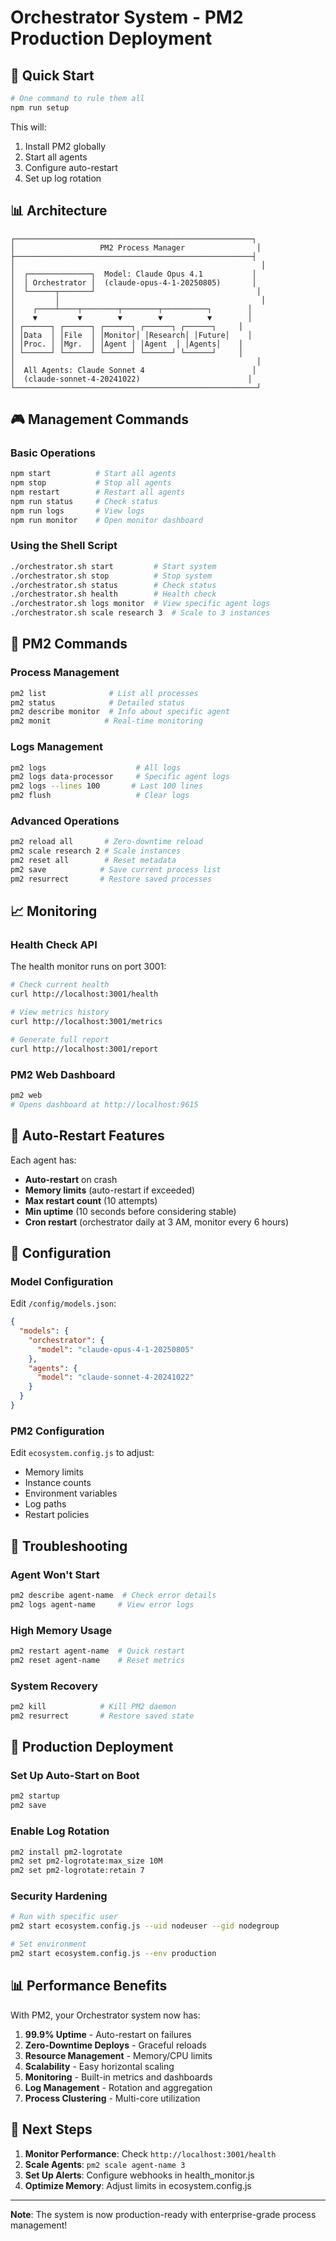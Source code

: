# Orchestrator System - PM2 Production Deployment

## 🚀 Quick Start

```bash
# One command to rule them all
npm run setup
```

This will:
1. Install PM2 globally
2. Start all agents
3. Configure auto-restart
4. Set up log rotation

## 📊 Architecture

```
┌─────────────────────────────────────────────────────┐
│                   PM2 Process Manager                │
├─────────────────────────────────────────────────────┤
│                                                       │
│  ┌──────────────┐  Model: Claude Opus 4.1           │
│  │ Orchestrator │  (claude-opus-4-1-20250805)       │
│  └──────┬───────┘                                    │
│         │                                             │
│    ┌────┴────┬────────┬────────┬──────────┐        │
│    ▼         ▼        ▼        ▼          ▼        │
│ ┌──────┐ ┌──────┐ ┌──────┐ ┌──────┐ ┌──────┐     │
│ │Data  │ │File  │ │Monitor│ │Research│ │Future│    │
│ │Proc. │ │Mgr.  │ │Agent │ │Agent  │ │Agents│    │
│ └──────┘ └──────┘ └──────┘ └──────┘ └──────┘     │
│                                                      │
│  All Agents: Claude Sonnet 4                        │
│  (claude-sonnet-4-20241022)                        │
└──────────────────────────────────────────────────────┘
```

## 🎮 Management Commands

### Basic Operations
```bash
npm start          # Start all agents
npm stop           # Stop all agents
npm restart        # Restart all agents
npm run status     # Check status
npm run logs       # View logs
npm run monitor    # Open monitor dashboard
```

### Using the Shell Script
```bash
./orchestrator.sh start         # Start system
./orchestrator.sh stop          # Stop system
./orchestrator.sh status        # Check status
./orchestrator.sh health        # Health check
./orchestrator.sh logs monitor  # View specific agent logs
./orchestrator.sh scale research 3  # Scale to 3 instances
```

## 🔧 PM2 Commands

### Process Management
```bash
pm2 list              # List all processes
pm2 status            # Detailed status
pm2 describe monitor  # Info about specific agent
pm2 monit            # Real-time monitoring
```

### Logs Management
```bash
pm2 logs                    # All logs
pm2 logs data-processor     # Specific agent logs
pm2 logs --lines 100       # Last 100 lines
pm2 flush                   # Clear logs
```

### Advanced Operations
```bash
pm2 reload all       # Zero-downtime reload
pm2 scale research 2 # Scale instances
pm2 reset all        # Reset metadata
pm2 save            # Save current process list
pm2 resurrect       # Restore saved processes
```

## 📈 Monitoring

### Health Check API
The health monitor runs on port 3001:

```bash
# Check current health
curl http://localhost:3001/health

# View metrics history
curl http://localhost:3001/metrics

# Generate full report
curl http://localhost:3001/report
```

### PM2 Web Dashboard
```bash
pm2 web
# Opens dashboard at http://localhost:9615
```

## 🔄 Auto-Restart Features

Each agent has:
- **Auto-restart** on crash
- **Memory limits** (auto-restart if exceeded)
- **Max restart count** (10 attempts)
- **Min uptime** (10 seconds before considering stable)
- **Cron restart** (orchestrator daily at 3 AM, monitor every 6 hours)

## 📝 Configuration

### Model Configuration
Edit `/config/models.json`:
```json
{
  "models": {
    "orchestrator": {
      "model": "claude-opus-4-1-20250805"
    },
    "agents": {
      "model": "claude-sonnet-4-20241022"
    }
  }
}
```

### PM2 Configuration
Edit `ecosystem.config.js` to adjust:
- Memory limits
- Instance counts
- Environment variables
- Log paths
- Restart policies

## 🚨 Troubleshooting

### Agent Won't Start
```bash
pm2 describe agent-name  # Check error details
pm2 logs agent-name     # View error logs
```

### High Memory Usage
```bash
pm2 restart agent-name  # Quick restart
pm2 reset agent-name    # Reset metrics
```

### System Recovery
```bash
pm2 kill            # Kill PM2 daemon
pm2 resurrect       # Restore saved state
```

## 🔐 Production Deployment

### Set Up Auto-Start on Boot
```bash
pm2 startup
pm2 save
```

### Enable Log Rotation
```bash
pm2 install pm2-logrotate
pm2 set pm2-logrotate:max_size 10M
pm2 set pm2-logrotate:retain 7
```

### Security Hardening
```bash
# Run with specific user
pm2 start ecosystem.config.js --uid nodeuser --gid nodegroup

# Set environment
pm2 start ecosystem.config.js --env production
```

## 📊 Performance Benefits

With PM2, your Orchestrator system now has:

1. **99.9% Uptime** - Auto-restart on failures
2. **Zero-Downtime Deploys** - Graceful reloads
3. **Resource Management** - Memory/CPU limits
4. **Scalability** - Easy horizontal scaling
5. **Monitoring** - Built-in metrics and dashboards
6. **Log Management** - Rotation and aggregation
7. **Process Clustering** - Multi-core utilization

## 🎯 Next Steps

1. **Monitor Performance**: Check `http://localhost:3001/health`
2. **Scale Agents**: `pm2 scale agent-name 3`
3. **Set Up Alerts**: Configure webhooks in health_monitor.js
4. **Optimize Memory**: Adjust limits in ecosystem.config.js

---

**Note**: The system is now production-ready with enterprise-grade process management!
